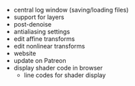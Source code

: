 - central log window (saving/loading files)
- support for layers
- post-denoise
- antialiasing settings
- edit affine transforms
- edit nonlinear transforms
- website
- update on Patreon
- display shader code in browser
  - line codes for shader display

